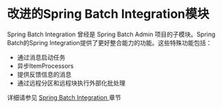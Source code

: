 # 改进的Spring Batch Integration模块

Spring Batch Integration 曾经是 Spring Batch Admin 项目的子模块。Spring Batch的Spring Integration提供了更好整合能力的功能。这些特殊功能包括：

 - 通过消息启动任务
 - 异步ItemProcessors
 - 提供反馈信息的消息
 - 通过远程分区和远程块执行外部化批处理

详细请参见 [ Spring Batch Integration ][1] 章节



[1]: http://docs.spring.io/spring-batch/trunk/reference/html/springBatchIntegration.html
